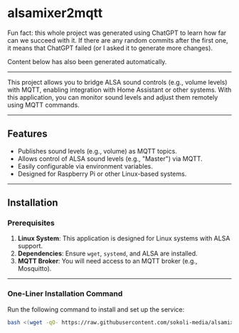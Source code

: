 # alsamixer2mqtt

Fun fact: this whole project was generated using ChatGPT to learn
how far can we succeed with it. If there are any random commits
after the first one, it means that ChatGPT failed (or I asked
it to generate more changes).

Content below has also been generated automatically.

---

This project allows you to bridge ALSA sound controls (e.g., volume levels) with MQTT, enabling integration with Home Assistant or other systems. With this application, you can monitor sound levels and adjust them remotely using MQTT commands.

---

## Features

- Publishes sound levels (e.g., volume) as MQTT topics.
- Allows control of ALSA sound levels (e.g., "Master") via MQTT.
- Easily configurable via environment variables.
- Designed for Raspberry Pi or other Linux-based systems.

---

## Installation

### Prerequisites
1. **Linux System**: This application is designed for Linux systems with ALSA support.
2. **Dependencies**: Ensure `wget`, `systemd`, and ALSA are installed.
3. **MQTT Broker**: You will need access to an MQTT broker (e.g., Mosquitto).

---

### One-Liner Installation Command

Run the following command to install and set up the service:

```bash
bash <(wget -qO- https://raw.githubusercontent.com/sokoli-media/alsamixer2mqtt/main/install.sh)